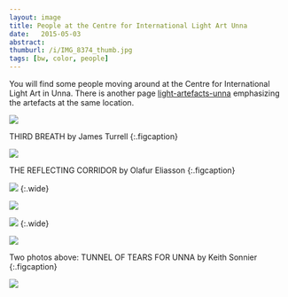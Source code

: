 ```yaml
---
layout: image
title: People at the Centre for International Light Art Unna
date:   2015-05-03
abstract: 
thumburl: /i/IMG_8374_thumb.jpg
tags: [bw, color, people]
---
```

You will find some people moving around at the Centre for International Light Art in Unna. There is another page [light-artefacts-unna]({{site.url}}/light-artefacts-unna) emphasizing the artefacts at the same location. 

![]({{site.url}}/i/IMG_8374.jpg)

THIRD BREATH by James Turrell
{:.figcaption}

![]({{site.url}}/i/IMG_8282.jpg)

THE REFLECTING CORRIDOR by Olafur Eliasson
{:.figcaption}


![]({{site.url}}/i/IMG_8347.jpg)
{:.wide}

![]({{site.url}}/i/IMG_8275.jpg)


![]({{site.url}}/i/IMG_8258.jpg)
{:.wide}

![]({{site.url}}/i/IMG_8256.jpg)

Two photos above: TUNNEL OF TEARS FOR UNNA by Keith Sonnier
{:.figcaption}

![]({{site.url}}/i/IMG_8355.jpg)